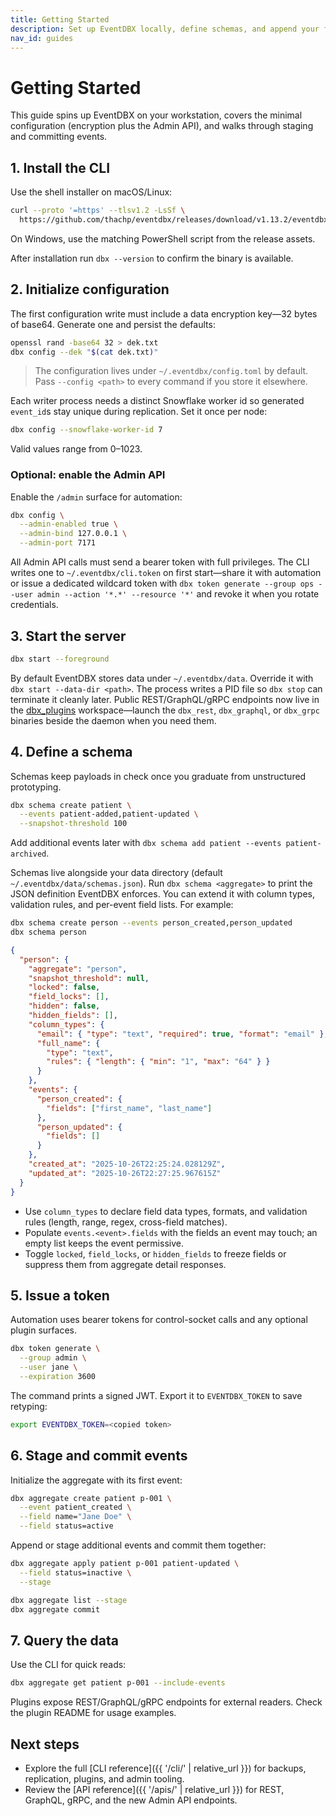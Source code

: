 ```yaml
---
title: Getting Started
description: Set up EventDBX locally, define schemas, and append your first event.
nav_id: guides
---
```


# Getting Started

This guide spins up EventDBX on your workstation, covers the minimal configuration (encryption plus the Admin API), and walks through staging and committing events.

## 1. Install the CLI

Use the shell installer on macOS/Linux:

```bash
curl --proto '=https' --tlsv1.2 -LsSf \
  https://github.com/thachp/eventdbx/releases/download/v1.13.2/eventdbx-installer.sh | sh
```

On Windows, use the matching PowerShell script from the release assets.

After installation run `dbx --version` to confirm the binary is available.

## 2. Initialize configuration

The first configuration write must include a data encryption key—32 bytes of base64. Generate one and persist the defaults:

```bash
openssl rand -base64 32 > dek.txt
dbx config --dek "$(cat dek.txt)"
```

> The configuration lives under `~/.eventdbx/config.toml` by default. Pass `--config <path>` to every command if you store it elsewhere.

Each writer process needs a distinct Snowflake worker id so generated `event_id`s stay unique during replication. Set it once per node:

```bash
dbx config --snowflake-worker-id 7
```

Valid values range from 0–1023.

### Optional: enable the Admin API

Enable the `/admin` surface for automation:

```bash
dbx config \
  --admin-enabled true \
  --admin-bind 127.0.0.1 \
  --admin-port 7171
```

All Admin API calls must send a bearer token with full privileges. The CLI writes one to `~/.eventdbx/cli.token` on first start—share it with automation or issue a dedicated wildcard token with `dbx token generate --group ops --user admin --action '*.*' --resource '*'` and revoke it when you rotate credentials.

## 3. Start the server

```bash
dbx start --foreground
```

By default EventDBX stores data under `~/.eventdbx/data`. Override it with `dbx start --data-dir <path>`. The process writes a PID file so `dbx stop` can terminate it cleanly later. Public REST/GraphQL/gRPC endpoints now live in the [dbx_plugins](https://github.com/thachp/dbx_plugins) workspace—launch the `dbx_rest`, `dbx_graphql`, or `dbx_grpc` binaries beside the daemon when you need them.

## 4. Define a schema

Schemas keep payloads in check once you graduate from unstructured prototyping.

```bash
dbx schema create patient \
  --events patient-added,patient-updated \
  --snapshot-threshold 100
```

Add additional events later with `dbx schema add patient --events patient-archived`.

Schemas live alongside your data directory (default `~/.eventdbx/data/schemas.json`). Run `dbx schema <aggregate>` to print the JSON definition EventDBX enforces. You can extend it with column types, validation rules, and per-event field lists. For example:

```bash
dbx schema create person --events person_created,person_updated
dbx schema person
```

```json
{
  "person": {
    "aggregate": "person",
    "snapshot_threshold": null,
    "locked": false,
    "field_locks": [],
    "hidden": false,
    "hidden_fields": [],
    "column_types": {
      "email": { "type": "text", "required": true, "format": "email" },
      "full_name": {
        "type": "text",
        "rules": { "length": { "min": "1", "max": "64" } }
      }
    },
    "events": {
      "person_created": {
        "fields": ["first_name", "last_name"]
      },
      "person_updated": {
        "fields": []
      }
    },
    "created_at": "2025-10-26T22:25:24.028129Z",
    "updated_at": "2025-10-26T22:27:25.967615Z"
  }
}
```

- Use `column_types` to declare field data types, formats, and validation rules (length, range, regex, cross-field matches).
- Populate `events.<event>.fields` with the fields an event may touch; an empty list keeps the event permissive.
- Toggle `locked`, `field_locks`, or `hidden_fields` to freeze fields or suppress them from aggregate detail responses.

## 5. Issue a token

Automation uses bearer tokens for control-socket calls and any optional plugin surfaces.

```bash
dbx token generate \
  --group admin \
  --user jane \
  --expiration 3600
```

The command prints a signed JWT. Export it to `EVENTDBX_TOKEN` to save retyping:

```bash
export EVENTDBX_TOKEN=<copied token>
```

## 6. Stage and commit events

Initialize the aggregate with its first event:

```bash
dbx aggregate create patient p-001 \
  --event patient_created \
  --field name="Jane Doe" \
  --field status=active
```

Append or stage additional events and commit them together:

```bash
dbx aggregate apply patient p-001 patient-updated \
  --field status=inactive \
  --stage

dbx aggregate list --stage
dbx aggregate commit
```

## 7. Query the data

Use the CLI for quick reads:

```bash
dbx aggregate get patient p-001 --include-events
```

Plugins expose REST/GraphQL/gRPC endpoints for external readers. Check the plugin README for usage examples.

## Next steps

- Explore the full [CLI reference]({{ '/cli/' | relative_url }}) for backups, replication, plugins, and admin tooling.
- Review the [API reference]({{ '/apis/' | relative_url }}) for REST, GraphQL, gRPC, and the new Admin API endpoints.
